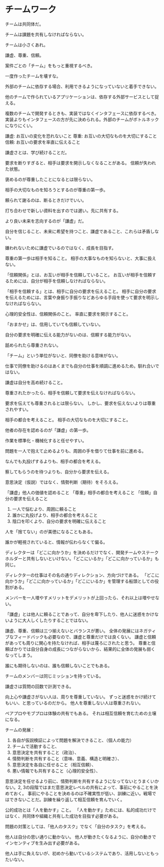 # チームワーク

チームは共同体だ。

チームは課題を共有しなければならない。

チームは小さくあれ。

謙虚、尊重、信頼。

案件ごとの「チーム」をもっと重視するべき。

一度作ったチームを壊すな。

外部のチームに依存する場合、利用できるようになっていないと着手できない。

他のチームで作られているアプリケーションは、依存する外部サービスとして捉える。

複数のチームで開発するときも、実装ではなくインタフェースに依存するべき。
実装よりもインタフェースの方が先に決められる。外部のチームがボトルネックになりにくい。

謙虚: お互いの変化を恐れないこと
尊重: お互いの大切なものを大切にすること
信頼: お互いの要求を率直に伝えること

謙虚さとは、学び続けることだ。

要求を断りすぎると、相手は要求を開示しなくなることがある。
信頼が失われた状態。

褒めるのが尊重したことになるとは限らない。

相手の大切なものを知ろうとするのが尊重の第一歩。

頼られて謝るのは、断るときだけでいい。

打ち合わせで新しい資料を出すのでは遅い。先に共有する。

より良い未来を志向するのが「謙虚」だ。

自分を信じること、未来に希望を持つこと、謙虚であること、これらは矛盾しない。

嫌われないために謙虚でいるのではなく、成長を目指す。

尊重の第一歩は相手を知ること。
相手の大事なものを知らないと、大事に扱えない。

「信頼関係」とは、お互いが相手を信頼していること。
お互いが相手を信頼するためには、自分が相手を信頼しなければならない。

「相手を信頼する」とは、相手に自分の要求を伝えること。
相手に自分の要求を伝えるためには、言葉や身振り手振りなどあらゆる手段を使って要求を明示しなければならない。

心理的安全性は、信頼関係のこと。
率直に要求を開示すること。

「おまかせ」は、信用していても信頼していない。

自分の要求を明確に伝える能力がないのは、信頼する能力がない。

舐められたら尊重されない。

「チーム」という単位がないと、同僚を助ける意味がない。

仕事で同僚を助けるのはあくまでも自分の仕事を順調に進めるため。馴れ合いではない。

謙虚は自分を高め続けること。

尊重されたかったら、相手を信頼して要求を伝えなければならない。

要求を伝えても尊重されるとは限らない。
しかし、要求を伝えないよりは尊重されやすい。

相手の都合を考えること。
相手の大切なものを大切にすること。

他者の存在を認めるのが「謙虚」の第一歩。

作業を標準化・機械化すると任せやすい。

問題を一人で抱えて止めるよりも、周囲の手を借りて仕事を前に進める。

なんでも丸投げするよりも、相手の都合を考える。

察してもらうのを待つよりも、自分から要求を伝える。

意思決定（仮説）ではなく、情勢判断（期待）をそろえる。

「謙虚」他人の価値を認めること
「尊重」相手の都合を考えること
「信頼」自分の要求を伝えること

1. 一人で悩むより、周囲に頼ること
2. 誰かに丸投げより、相手の都合を考えること
3. 陰口を叩くより、自分の要求を明確に伝えること

人を「捨てない」のが美徳になることもある。

誰かが軽視されていると、情報が伝わらなくて偏る。

ディレクターは「どこに向かうか」を決めるだけでなく、開発チームやステークホルダーと共有しないといけない。「どこにいるか」「どこに向かっているか」も同じ。

ディレクターの仕事はその名の通りディレクション、方向づけである。
「どこに向かうか」「どこに向かっているか」「どこにいるか」を管理する船頭としての役割がある。

メンバーを一人増やすメリットをデメリットが上回ったら、それ以上は増やせない。

「謙虚」とは他人に頼ることであって、自分を卑下したり、他人に迷惑をかけないように大人しくしたりすることではない。

謙虚、尊重、信頼は三つ揃えないとバランスが悪い。
全体の発展にはネガティブなフィードバックも必要なので、謙虚と尊重だけでは良くない。
謙虚と信頼があっても周りに関心を持たなければ、相手は蔑ろにされたと思う。
尊重と信頼ばかりでは自分自身の成長につながらないから、結果的に全体の発展も弱くなってしまう。

誰にも期待しないのは、誰も信頼しないことでもある。

チームのメンバーは同じミッションを持っている。

謙虚さは質問の回数で計測できる。

向上心や謙虚さがない人は、周りを尊重していない。
ずっと迷惑をかけ続けてもいい、と思っているのだから。
他人を尊重しない人は尊重されない。

ペアプロやモブプロは体験の共有でもある。
それは相互信頼を育むための土壌になる。

チームの発展：

1. 各自が仮説検証によって問題を解決できること、（個人の能力）
2. チームで活動すること、
3. 意思決定を共有すること（政治）、
4. 情勢判断を共有すること（意味、意義、構造と明確さ）、
5. 意思決定を各自に任せること（相互信頼）、
6. 悪い情報でも共有すること（心理的安全性）、

意思決定を任せるより前に、情勢判断を共有するようになってないとうまくいかない。2, 3の段階ではまだ意思決定レベルの共有によって、事前にやることを決めておく。
事前にやることを決めるのは不確実性が低い、訓練に近い。戦場ではできないことだ。訓練を繰り返して相互信頼を育んでいく。


公的成功とは「人を動かす」こと。
「人を動かす」ためには、私的成功だけではなく、共同体や組織と共有した成功を目指す必要がある。

問題の対策としては、「他人のタスク」でなく「自分のタスク」を考える。

他人は自分の思い通りに動かない。
他人が動きたくなるように、自分の動きでインセンティブを生み出す必要がある。


他人は手に負えないが、初めから動いているシステムであり、活用しないともったいない。
